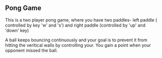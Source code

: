 ## Pong Game

This is a two player pong game, where you have two paddles- left paddle ( controlled by key 'w' and 's') and right paddle (controlled by 'up' and 'down' key)

A ball keeps bouncing continuously and your goal is to prevent it from hitting the veritical walls by controlling your. 
You gain a point when your opponent missed the ball.
